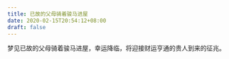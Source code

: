 ```yaml
---
title: 已故的父母骑着骏马进屋
date: 2020-02-15T20:54:12+08:00
draft: false
---
```


梦见已故的父母骑着骏马进屋，幸运降临，将迎接财运亨通的贵人到来的征兆。<br>
